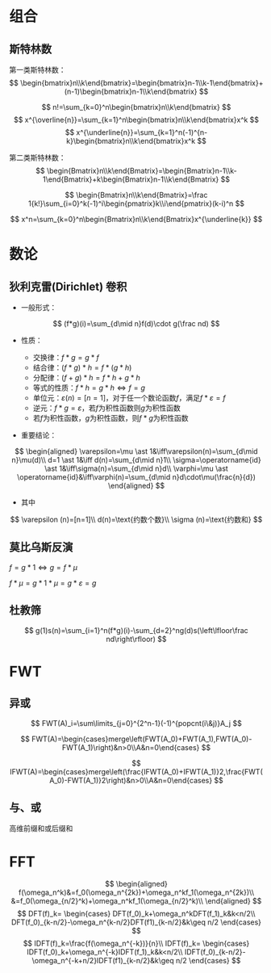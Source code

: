 # 组合

## 斯特林数

第一类斯特林数：
$$
\begin{bmatrix}n\\k\end{bmatrix}=\begin{bmatrix}n-1\\k-1\end{bmatrix}+(n-1)\begin{bmatrix}n-1\\k\end{bmatrix}
$$

$$
n!=\sum_{k=0}^n\begin{bmatrix}n\\k\end{bmatrix}
$$
$$
x^{\overline{n}}=\sum_{k=1}^n\begin{bmatrix}n\\k\end{bmatrix}x^k
$$
$$
x^{\underline{n}}=\sum_{k=1}^n(-1)^{n-k}\begin{bmatrix}n\\k\end{bmatrix}x^k
$$

第二类斯特林数：
$$
\begin{Bmatrix}n\\k\end{Bmatrix}=\begin{Bmatrix}n-1\\k-1\end{Bmatrix}+k\begin{Bmatrix}n-1\\k\end{Bmatrix}
$$

$$
\begin{Bmatrix}n\\k\end{Bmatrix}=\frac 1{k!}\sum_{i=0}^k(-1)^i\begin{pmatrix}k\\i\end{pmatrix}(k-i)^n
$$

$$
x^n=\sum_{k=0}^n\begin{Bmatrix}n\\k\end{Bmatrix}x^{\underline{k}}
$$

# 数论

## 狄利克雷(Dirichlet) 卷积

- 一般形式：

$$
(f*g)(i)=\sum_{d\mid n}f(d)\cdot g(\frac nd)
$$

- 性质：
    - 交换律：$f*g=g*f$
    - 结合律：$(f*g)*h=f*(g*h)$
    - 分配律：$(f+g)*h=f*h+g*h$
    - 等式的性质：$f*h=g*h\iff f=g$
    - 单位元：$\varepsilon(n)=[n=1]$，对于任一个数论函数$f$，满足$f*\varepsilon=f$
    - 逆元：$f*g=\varepsilon$，若$f$为积性函数则$g$为积性函数
    - 若$f$为积性函数，$g$为积性函数，则$f*g$为积性函数

- 重要结论：

$$
\begin{aligned}
\varepsilon=\mu \ast 1&\iff\varepsilon(n)=\sum_{d\mid n}\mu(d)\\
d=1 \ast 1&\iff d(n)=\sum_{d\mid n}1\\
\sigma=\operatorname{id} \ast 1&\iff\sigma(n)=\sum_{d\mid n}d\\
\varphi=\mu \ast \operatorname{id}&\iff\varphi(n)=\sum_{d\mid n}d\cdot\mu(\frac{n}{d})
\end{aligned}
$$

- 其中

$$
\varepsilon (n)=[n=1]\\
d(n)=\text{约数个数}\\
\sigma (n)=\text{约数和}
$$

## 莫比乌斯反演

$f=g*1\iff g=f*\mu$

$f*\mu=g*1*\mu=g*\varepsilon=g$

## 杜教筛
$$
g(1)s(n)=\sum_{i=1}^n(f*g)(i)-\sum_{d=2}^ng(d)s(\left\lfloor\frac nd\right\rfloor)
$$

# FWT

## 异或

$$
FWT(A)_i=\sum\limits_{j=0}^{2^n-1}(-1)^{popcnt(i\&j)}A_j
$$

$$
FWT(A)=\begin{cases}merge\left(FWT(A_0)+FWT(A_1),FWT(A_0)-FWT(A_1)\right)&n>0\\A&n=0\end{cases}
$$

$$
IFWT(A)=\begin{cases}merge\left(\frac{IFWT(A_0)+IFWT(A_1)}2,\frac{FWT(A_0)-FWT(A_1)}2\right)&n>0\\A&n=0\end{cases}
$$

## 与、或

高维前缀和或后缀和

# FFT

$$
\begin{aligned}
f(\omega_n^k)&=f_0(\omega_n^{2k})+\omega_n^kf_1(\omega_n^{2k})\\
&=f_0(\omega_{n/2}^k)+\omega_n^kf_1(\omega_{n/2}^k)\\
\end{aligned}
$$
$$
DFT(f)_k=
\begin{cases}
DFT(f_0)_k+\omega_n^kDFT(f_1)_k&k<n/2\\
DFT(f_0)_{k-n/2}-\omega_n^{k-n/2}DFT(f1)_{k-n/2}&k\geq n/2
\end{cases}
$$
$$
IDFT(f)_k=\frac{f(\omega_n^{-k})}{n}\\
IDFT(f)_k=
\begin{cases}
IDFT(f_0)_k+\omega_n^{-k}IDFT(f_1)_k&k<n/2\\
IDFT(f_0)_{k-n/2}-\omega_n^{-k+n/2}IDFT(f1)_{k-n/2}&k\geq n/2
\end{cases}
$$